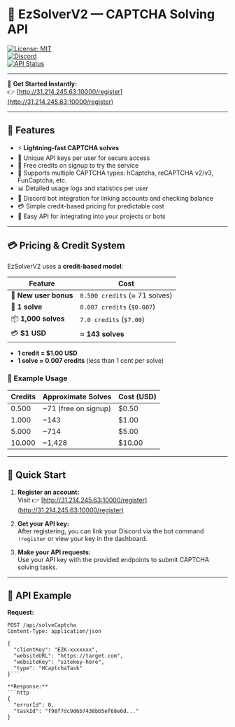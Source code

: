 # 🔐 EzSolverV2 — CAPTCHA Solving API

[![License: MIT](https://img.shields.io/badge/License-MIT-green.svg)](https://opensource.org/licenses/MIT)  
[![Discord](https://img.shields.io/discord/1387190222164463706?color=blue&label=Discord&logo=discord)](https://discord.gg/yourdiscordlink)  
[![API Status](https://img.shields.io/badge/API-Online-brightgreen)](http://31.214.245.63:10000)  

---

🚀 **Get Started Instantly:**  
👉 [http://31.214.245.63:10000/register](http://31.214.245.63:10000/register)

---

## 📌 Features

- ⚡ **Lightning-fast CAPTCHA solves**  
- 🔑 Unique API keys per user for secure access  
- 🎁 Free credits on signup to try the service  
- 🧠 Supports multiple CAPTCHA types: hCaptcha, reCAPTCHA v2/v3, FunCaptcha, etc.  
- 📊 Detailed usage logs and statistics per user  
- 🤖 Discord bot integration for linking accounts and checking balance  
- 💳 Simple credit-based pricing for predictable cost  
- 🔄 Easy API for integrating into your projects or bots  

---

## 💳 Pricing & Credit System

EzSolverV2 uses a **credit-based model**:

| Feature                 | Cost                           |
|-------------------------|--------------------------------|
| 🎁 **New user bonus**   | `0.500 credits` (≈ 71 solves)  |
| 🔐 **1 solve**           | `0.007 credits` (`$0.007`)      |
| 📦 **1,000 solves**      | `7.0 credits` (`$7.00`)         |
| 💳 **$1 USD**            | ≈ **143 solves**               |

- **1 credit = $1.00 USD**  
- **1 solve = 0.007 credits** (less than 1 cent per solve)  

### 🔁 Example Usage

| Credits | Approximate Solves | Cost (USD) |
|---------|---------------------|------------|
| 0.500   | ~71 (free on signup) | $0.50      |
| 1.000   | ~143                 | $1.00      |
| 5.000   | ~714                 | $5.00      |
| 10.000  | ~1,428               | $10.00     |

---

## 🧪 Quick Start

1. **Register an account:**  
   Visit 👉 [http://31.214.245.63:10000/register](http://31.214.245.63:10000/register)

2. **Get your API key:**  
   After registering, you can link your Discord via the bot command `!register` or view your key in the dashboard.

3. **Make your API requests:**  
   Use your API key with the provided endpoints to submit CAPTCHA solving tasks.

---

## 📖 API Example

**Request:**

```http
POST /api/solveCaptcha
Content-Type: application/json

{
  "clientKey": "EZK-xxxxxxx",
  "websiteURL": "https://target.com",
  "websiteKey": "sitekey-here",
  "type": "HCaptchaTask"
}```

**Response:**
```http
{
  "errorId": 0,
  "taskId": "f98f7dc9d6b7438bb5ef68e6d..."
}
